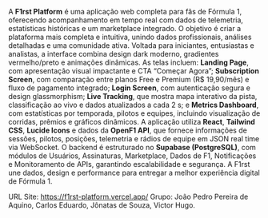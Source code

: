 A **F1rst Platform** é uma aplicação web completa para fãs de Fórmula 1, oferecendo acompanhamento em tempo real com dados de telemetria, estatísticas históricas e um marketplace integrado. O objetivo é criar a plataforma mais completa e intuitiva, unindo dados profissionais, análises detalhadas e uma comunidade ativa. Voltada para iniciantes, entusiastas e analistas, a interface combina design dark moderno, gradientes vermelho/preto e animações dinâmicas. As telas incluem: **Landing Page**, com apresentação visual impactante e CTA “Começar Agora”; **Subscription Screen**, com comparação entre planos Free e Premium (R$ 19,90/mês) e fluxo de pagamento integrado; **Login Screen**, com autenticação segura e design glassmorphism; **Live Tracking**, que mostra mapa interativo da pista, classificação ao vivo e dados atualizados a cada 2 s; e **Metrics Dashboard**, com estatísticas por temporada, pilotos e equipes, incluindo visualização de corridas, prêmios e gráficos dinâmicos. A aplicação utiliza **React**, **Tailwind CSS**, **Lucide Icons** e dados da **OpenF1 API**, que fornece informações de sessões, pilotos, posições, telemetria e rádios de equipe em JSON real time via WebSocket. O backend é estruturado no **Supabase (PostgreSQL)**, com módulos de Usuários, Assinaturas, Marketplace, Dados de F1, Notificações e Monitoramento de APIs, garantindo escalabilidade e segurança. A F1rst une dados, design e performance para entregar a melhor experiência digital de Fórmula 1.

URL Site: https://f1rst-platform.vercel.app/
Grupo: João Pedro Pereira de Aquino, Carlos Eduardo, Jônatas de Souza, Victor Hugo. 
